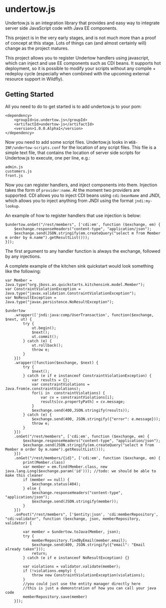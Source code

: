undertow.js
===========

Undertow.js is an integration library that provides and easy way to integrate server side JavaScript code with Java EE
components.

This project is in the very early stages, and is not much more than a proof of concept at this stage. Lots of things
can (and almost certainly will) change as the project matures.

This project allows you to register Undertow handlers using javascript, which can inject and use EE components such
as CDI beans. It supports hot deployment, so it is possible to modify your scripts without any compile + redeploy
cycle (especially when combined with the upcoming external resource support in Wildfly). 

Getting Started
---------------

All you need to do to get started is to add undertow.js to your pom:


    <dependency>
        <groupId>io.undertow.js</groupId>
        <artifactId>undertow-js</artifactId>
        <version>1.0.0.Alpha1</version>
    </dependency>

Now you need to add some script files. Undertow.js looks in `WEB-INF/undertow-scripts.conf` for the location of any
script files. This file is a simple text file, that contains the location of server side scripts for Undertow.js to
execute, one per line, e.g.:

    admin.js
    customers.js
    front.js

Now you can register handlers, and inject components into them. Injection takes the form of `provider:name`. At the
moment two providers are supported. CDI allows you to inject CDI beans using `cdi:beanName` and JNDI, which allows you
to inject anything from JNDI using the format `jndi:my-lookup`.

An example of how to register handlers that use injection is below:

    $undertow.onGet("/rest/members", ['cdi:em', function ($exchange, em) {
        $exchange.responseHeaders("content-type", "application/json");
        $exchange.send(JSON.stringify(em.createQuery("select m from Member m order by m.name").getResultList()));
    }]);

The first argument to any handler function is always the exchange, followed by any injections. 

A complete example of the kitchen sink quickstart would look something like the following:


    var Member = Java.type("org.jboss.as.quickstarts.kitchensink.model.Member");
    var ConstraintViolationException = Java.type("javax.validation.ConstraintViolationException");
    var NoResultException = Java.type("javax.persistence.NoResultException");
    
    $undertow
        .wrapper(['jndi:java:comp/UserTransaction', function($exchange, $next, ut) {
            try {
                ut.begin();
                $next();
                ut.commit();
            } catch (e) {
                ut.rollback();
                throw e;
            }
        }])
        .wrapper([function($exchange, $next) {
            try {
                $next();
            } catch (e if e instanceof ConstraintViolationException) {
                var results = {};
                var constraintViolations = Java.from(e.constraintViolations);
                for(i in  constraintViolations) {
                    var cv = constraintViolations[i];
                    results[cv.propertyPath] = cv.message;
                }
                $exchange.send(400,JSON.stringify(results));
            } catch (e) {
                $exchange.send(400, JSON.stringify({"error": e.message}));
                throw e;
            }
        }])
        .onGet("/rest/members", ['cdi:em', function ($exchange, em) {
            $exchange.responseHeaders("content-type", "application/json");
            $exchange.send(JSON.stringify(em.createQuery("select m from Member m order by m.name").getResultList()));
        }])
        .onGet("/rest/members/{id}", ['cdi:em', function ($exchange, em) {
            print(Member.class)
            var member = em.find(Member.class, new java.lang.Long($exchange.param('id'))); //todo: we should be able to make this cleaner
            if (member == null) {
                $exchange.status(404);
            } else {
                $exchange.responseHeaders("content-type", "application/json");
                $exchange.send(JSON.stringify(member));
            }
        }])
        .onPost("/rest/members", ['$entity:json', 'cdi:memberRepository', "cdi:validator", function ($exchange, json, memberRepository, validator) {
    
            var member = $undertow.toJava(Member, json);
            try {
                memberRepository.findByEmail(member.email);
                $exchange.send(409, JSON.stringify({"email": "Email already taken"}));
                return;
            } catch (e if e instanceof NoResultException) {}
    
            var violations = validator.validate(member);
            if (!violations.empty) {
                throw new ConstraintViolationException(violations);
            }
            //you could just use the entity manager directly here
            //this is just a demonstration of how you can call your java code
            memberRepository.save(member)
        }]);